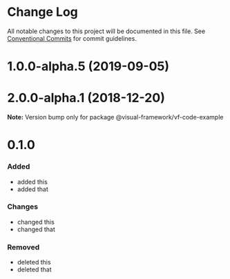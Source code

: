 # Change Log

All notable changes to this project will be documented in this file.
See [Conventional Commits](https://conventionalcommits.org) for commit guidelines.

# 1.0.0-alpha.5 (2019-09-05)



# 2.0.0-alpha.1 (2018-12-20)

**Note:** Version bump only for package @visual-framework/vf-code-example





# 0.1.0

### Added
- added this
- added that

### Changes

- changed this
- changed that

### Removed

- deleted this
- deleted that

